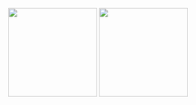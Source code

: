 <p align="center">
      <img height="180em" src="https://github-readme-stats.vercel.app/api?username=Stormysx&theme=TEMA-İSMİ&show_icons=true&count_private=true)"/>
      <img height="180em" src="https://github-readme-stats-eight-theta.vercel.app/api/top-langs/?username=Stormysx&layout=compact&langs_count=8&theme=TEMA-İSMİ"/>
</p>
